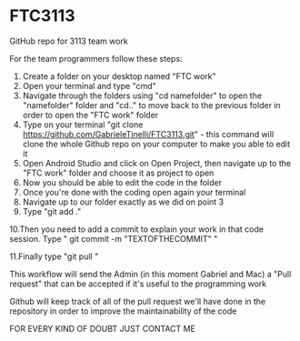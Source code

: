 # FTC3113
GitHub repo for 3113 team work

For the team programmers follow these steps:

1. Create a folder on your desktop named "FTC work"
2. Open your terminal and type "cmd"
3. Navigate through the folders using "cd namefolder" to open the "namefolder" folder and "cd.." to move back to the previous folder in order to open the "FTC work" folder
4. Type on your terminal "git clone https://github.com/GabrieleTinelli/FTC3113.git" - this command will clone the whole Github repo on your computer to make you able to edit it
5. Open Android Studio and click on Open Project, then navigate up to the "FTC work" folder and choose it as project to open
6. Now you should be able to edit the code in the folder
7. Once you're done with the coding open again your terminal
8. Navigate up to our folder exactly as we did on point 3
9. Type "git add ."

10.Then you need to add a commit to explain your work in that code session. Type " git commit -m "TEXTOFTHECOMMIT" "

11.Finally type "git pull "

This workflow will send the Admin (in this moment Gabriel and Mac) a "Pull request" that can be accepted if it's useful to the programming work

Github will keep track of all of the pull request we'll have done in the repository in order to improve the maintainability of the code

FOR EVERY KIND OF DOUBT JUST CONTACT ME 
